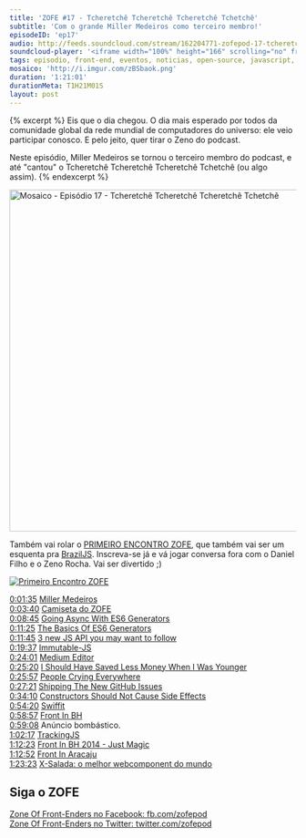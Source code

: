 ```yaml
---
title: 'ZOFE #17 - Tcheretchê Tcheretchê Tcheretchê Tchetchê'
subtitle: 'Com o grande Miller Medeiros como terceiro membro!'
episodeID: 'ep17'
audio: http://feeds.soundcloud.com/stream/162204771-zofepod-17-tcheretche-tcheretche-tcheretche-tchetche
soundcloud-player: '<iframe width="100%" height="166" scrolling="no" frameborder="no" src="https://w.soundcloud.com/player/?url=https%3A//api.soundcloud.com/tracks/162204771%3Fsecret_token%3Ds-WVmpl&amp;color=ff5500&amp;auto_play=false&amp;hide_related=false&amp;show_comments=true&amp;show_user=true&amp;show_reposts=false"></iframe>'
tags: episodio, front-end, eventos, noticias, open-source, javascript, miller medeiros
mosaico: 'http://i.imgur.com/zBSbaok.png'
duration: '1:21:01'
durationMeta: T1H21M01S
layout: post
---
```


{% excerpt %}
Eis que o dia chegou. O dia mais esperado por todos da comunidade global da rede mundial de computadores do universo: ele veio participar conosco. E pelo jeito, quer tirar o Zeno do podcast.

Neste episódio, Miller Medeiros se tornou o terceiro membro do podcast, e até "cantou" o Tcheretchê Tcheretchê Tcheretchê Tchetchê (ou algo assim).
{% endexcerpt %}

<img title="Capa do Episódio 17 - Tcheretchê Tcheretchê Tcheretchê Tchetchê" src="http://i.imgur.com/zBSbaok.png" class="mosaico" alt="Mosaico - Episódio 17 - Tcheretchê Tcheretchê Tcheretchê Tchetchê" width="600" height="600">

Também vai rolar o [PRIMEIRO ENCONTRO ZOFE](http://www.eventick.com.br/encontro-zofe-2014), que também vai ser um esquenta pra [BrazilJS](http://braziljs.com.br). Inscreva-se já e vá jogar conversa fora com o Daniel Filho e o Zeno Rocha. Vai ser divertido ;)

<a href="http://www.eventick.com.br/encontro-zofe-2014"><img src="http://i.imgur.com/lRfMxiS.png" alt="Primeiro Encontro ZOFE"></a>

[0:01:35](#t=0:01:35) [Miller Medeiros](https://twitter.com/millermedeiros)<br>
[0:03:40](#t=0:03:40) [Camiseta do ZOFE](https://cottonbureau.com/products/zone-of-front-enders)<br>
[0:08:45](#t=0:08:45) [Going Async With ES6 Generators](http://davidwalsh.name/async-generators)<br>
[0:11:25](#t=0:11:25) [The Basics Of ES6 Generators](http://davidwalsh.name/es6-generators/)<br>
[0:11:45](#t=0:11:45) [3 new JS API you may want to follow](http://www.sitepoint.com/3-new-javascript-apis-may-want-follow/)<br>
[0:19:37](#t=0:19:37) [Immutable-JS](https://github.com/facebook/immutable-js)<br>
[0:24:01](#t=0:24:01) [Medium Editor](https://github.com/daviferreira/medium-editor)<br>
[0:25:20](#t=0:25:20) [I Should Have Saved Less Money When I Was Younger](https://medium.com/@millermedeiros/i-should-have-saved-less-money-when-i-was-younger-b48c2af99464)<br>
[0:25:57](#t=0:25:57) [People Crying Everywhere](https://medium.com/this-happened-to-me/people-crying-everywhere-f21b37866a9a)<br>
[0:27:21](#t=0:27:21) [Shipping The New GitHub Issues](http://markdotto.com/2014/08/04/shipping-the-new-github-issues/)<br>
[0:34:10](#t=0:34:10) [Constructors Should Not Cause Side Effects](http://blog.millermedeiros.com/constructors-should-not-cause-side-effects/)<br>
[0:54:20](#t=0:54:20) [Swiffit](http://swffit.millermedeiros.com/)<br>
[0:58:57](#t=0:58:57) [Front In BH](http://frontinbh.com.br/2014/)<br>
[0:59:08](#t=0:59:08) Anúncio bombástico.<br>
[1:02:17](#t=1:02:17) [TrackingJS](http://trackingjs.com)<br>
[1:12:23](#t=1:12:23) [Front In BH 2014 - Just Magic](http://blog.eventick.com.br/front-in-bh-2014-just-magic/)<br>
[1:12:52](#t=1:12:52) [Front In Aracaju](http://www.frontinaracaju.com.br/)<br>
[1:23:23](#t=1:13:23) [X-Salada: o melhor webcomponent do mundo](https://github.com/danielfilho/x-salada)<br>


## Siga o ZOFE

[Zone Of Front-Enders no Facebook: fb.com/zofepod](http://fb.com/zofepod/ "ZOFE no Facebook: fb.com/zofepod")<br>
[Zone Of Front-Enders no Twitter: twitter.com/zofepod](http://twitter.com/zofepod/ "ZOFE no Twitter")<br>
